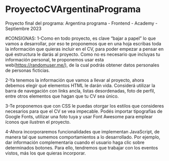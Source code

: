 # ProyectoCVArgentinaPrograma
Proyecto final del programa: Argentina programa - Frontend - Academy -Septiembre 2023

#CONSIGNAS:
1-Como en todo proyecto, es clave “bajar a papel” lo que vamos a desarrollar, por eso te proponemos que en una hoja escribas toda la información que quieras incluir en el CV,
para poder empezar a pensar en qué estructura le darás al proyecto. 
Como no es necesario que incluyas tu información personal, te proponemos usar esta web(https://randomuser.me/), de la cual podrás obtener datos personales de personas ficticias. 

2-Ya tenemos la información que vamos a llevar al proyecto, ahora debemos elegir qué elementos HTML le darán vida. Considerá utilizar la barra de navegación con links ancla, listas desordenadas,
foto de perfil, entre otros elementos que hagan que tu CV sea único.

3-Te proponemos que con CSS le puedas otorgar los estilos que consideres necesarios para que el CV se vea impecable. Podés importar tipografías de Google Fonts,
utilizar una foto tuya y usar Font Awesome para emplear íconos que ilustren el proyecto.

4-Ahora incorporaremos funcionalidades que implementan JavaScript, de manera tal que sumemos comportamientos a lo desarrollado.
Por ejemplo, dar información complementaria cuando el usuario haga clic sobre determinados botones. Para ello, tendremos que trabajar con los eventos vistos,
más los que quieras incorporar. 
